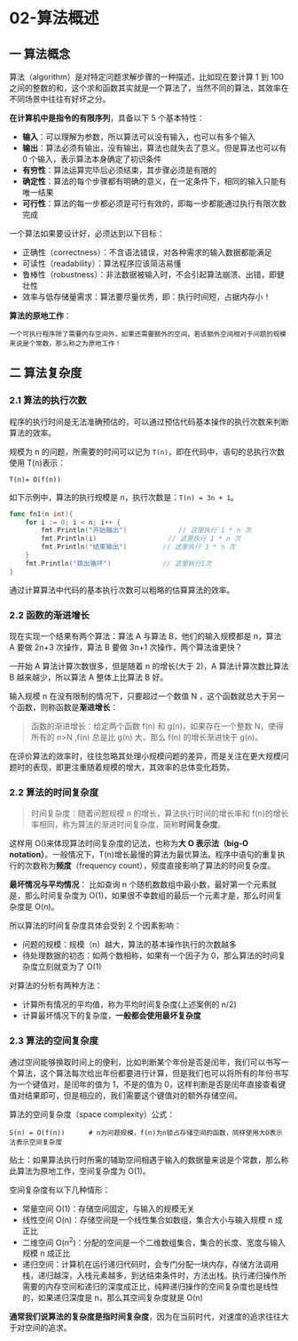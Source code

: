 # 02-算法概述

## 一 算法概念

算法（algorithm）是对特定问题求解步骤的一种描述，比如现在要计算 1 到 100 之间的整数的和，这个求和函数其实就是一个算法了，当然不同的算法，其效率在不同场景中往往有好坏之分。

**在计算机中是指令的有限序列**，具备以下 5 个基本特性：

- **输入**：可以理解为参数，所以算法可以没有输入，也可以有多个输入
- **输出**：算法必须有输出，没有输出，算法也就失去了意义。但是算法也可以有 0 个输入，表示算法本身确定了初识条件
- **有穷性**：算法运算完毕后必须结束，其步骤必须是有限的
- **确定性**：算法的每个步骤都有明确的意义，在一定条件下，相同的输入只能有唯一结果
- **可行性**：算法的每一步都必须是可行有效的，即每一步都能通过执行有限次数完成

一个算法如果要设计好，必须达到以下目标：

- 正确性（correctness）：不含语法错误，对各种需求的输入数据都能满足
- 可读性（readability）：算法程序应该简洁易懂
- 鲁棒性（robustness）：非法数据被输入时，不会引起算法崩溃、出错，即健壮性
- 效率与低存储量需求：算法要尽量优秀，即：执行时间短，占据内存小！

**算法的原地工作**：

```
一个可执行程序除了需要内存空间外，如果还需要额外的空间，若该额外空间相对于问题的规模来说是个常数，那么称之为原地工作！
```

## 二 算法复杂度

### 2.1 算法的执行次数

程序的执行时间是无法准确预估的，可以通过预估代码基本操作的执行次数来判断算法的效率。

规模为 n 的问题，所需要的时间可以记为 `T(n)`，即在代码中，语句的总执行次数使用 T(n)表示：

```
T(n)= O(f(n))
```

如下示例中，算法的执行规模是 n，执行次数是：`T(n) = 3n + 1`。

```go
func fn1(n int){
    for i := 0; i < n; i++ {
        fmt.Println("开始输出")             // 这里执行 1 * n 次
        fmt.Println(i)                  // 这里执行 1 * n 次
        fmt.Println("结束输出")         // 这里执行 1 * n 次
    }
    fmt.Println("跳出循环")             // 这里执行1次
}
```

通过计算算法中代码的基本执行次数可以粗略的估算算法的效率。

### 2.2 函数的渐进增长

现在实现一个结果有两个算法：算法 A 与算法 B，他们的输入规模都是 n，算法 A 要做 2n+3 次操作，算法 B 要做 3n+1 次操作，两个算法谁更快？

一开始 A 算法计算次数很多，但是随着 n 的增长(大于 2)，A 算法计算次数比算法 B 越来越少，所以算法 A 整体上比算法 B 好。

输入规模 n 在没有限制的情况下，只要超过一个数值 N ，这个函数就总大于另一个函数，则称函数是**渐进增长**：

> 函数的渐进增长：给定两个函数 f(n) 和 g(n)，如果存在一个整数 N，使得所有的 n>N ,f(n) 总是比 g(n) 大，那么 f(n) 的增长渐进快于 g(n)。

在评价算法的效率时，往往忽略其处理小规模问题的差异，而是关注在更大规模问题时的表现，即更注重随着规模的增大，其效率的总体变化趋势。

### 2.2 算法的时间复杂度

> 时间复杂度：随着问题规模 n 的增长，算法执行时间的增长率和 f(n)的增长率相同，称为算法的渐进时间复杂度，简称**时间复杂度**。

这样用 O()来体现算法时间复杂度的记法，也称为**大 O 表示法（big-O notation）**。一般情况下，T(n)增长最慢的算法为最优算法。程序中语句的重复执行的次数称为**频度**（frequency count），频度直接影响了算法的时间复杂度。

**最坏情况与平均情况**：
比如查询 n 个随机数数组中最小数，最好第一个元素就是，那么时间复杂度为 O(1)，如果很不幸数组的最后一个元素才是，那么时间复杂度是 O(n)。

所以算法的时间复杂度具体会受到 2 个因素影响：

- 问题的规模：规模（n）越大，算法的基本操作执行的次数越多
- 待处理数据的初态：如两个数相称，如果有一个因子为 0，那么算法的时间复杂度立刻就变为了 O(1)

对算法的分析有两种方法：

- 计算所有情况的平均值，称为平均时间复杂度(上述案例的 n/2)
- 计算最坏情况下的复杂度，**一般都会使用最坏复杂度**

### 2.3 算法的空间复杂度

通过空间能够换取时间上的便利，比如判断某个年份是否是闰年，我们可以书写一个算法，这个算法每次给出年份都要进行计算，但是我们也可以将所有的年份书写为一个键值对，是闰年的值为 1，不是的值为 0，这样判断是否是闰年直接查看键值对结果即可，但是相应的，我们需要这个键值对的额外存储空间。

算法的空间复杂度（space complexity）公式：

```
S(n) = O(f(n))      # n为问题规模，f(n)为n锁占存储空间的函数，同样使用大O表示法表示空间复杂度
```

贴士：如果算法执行时所需的辅助空间相遇于输入的数据量来说是个常数，那么称此算法为原地工作，空间复杂度为 O(1)。

空间复杂度有以下几种情形：

- 常量空间 O(1)：存储空间固定，与输入的规模无关
- 线性空间 O(n)：存储空间是一个线性集合如数组，集合大小与输入规模 n 成正比
- 二维空间 O(n<sup>2</sup>)：分配的空间是一个二维数组集合，集合的长度、宽度与输入规模 n 成正比
- 递归空间：计算机在运行递归代码时，会专门分配一块内存，存储方法调用栈，递归越深，入栈元素越多，到达结束条件时，方法出栈。执行递归操作所需要的内存空间和递归的深度成正比，纯粹递归操作的空间复杂度也是线性的，如果递归深度是 n，那么其空间复杂度就是 O(n)

**通常我们说算法的复杂度是指时间复杂度**，因为在当前时代，对速度的追求往往大于对空间的追求。
